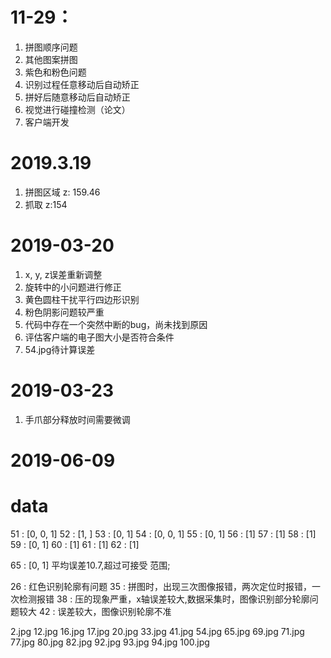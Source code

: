 # 11-29：
1. 拼图顺序问题
2. 其他图案拼图
3. 紫色和粉色问题
4. 识别过程任意移动后自动矫正
5. 拼好后随意移动后自动矫正
6. 视觉进行碰撞检测（论文）
7. 客户端开发

# 2019.3.19
1. 拼图区域 z: 159.46
2. 抓取 z:154

# 2019-03-20
1. x, y, z误差重新调整
2. 旋转中的小问题进行修正
3. 黄色圆柱干扰平行四边形识别
4. 粉色阴影问题较严重
5. 代码中存在一个突然中断的bug，尚未找到原因
6. 评估客户端的电子图大小是否符合条件
7. 54.jpg待计算误差

# 2019-03-23
1. 手爪部分释放时间需要微调

# 2019-06-09



# data

51 : [0, 0, 1]
52 : [1, ]
53 : [0, 1]
54 : [0, 0, 1]
55 : [0, 1]
56 : [1]
57 : [1]
58 : [1]
59 : [0, 1]
60 : [1]
61 : [1]
62 : [1]

65 : [0, 1]  平均误差10.7,超过可接受 范围; 

26 : 红色识别轮廓有问题
35 : 拼图时，出现三次图像报错，两次定位时报错，一次检测报错
38 : 压的现象严重，x轴误差较大,数据采集时，图像识别部分轮廓问题较大
42 : 误差较大，图像识别轮廓不准

2.jpg
12.jpg
16.jpg
17.jpg
20.jpg
33.jpg
41.jpg
54.jpg
65.jpg
69.jpg
71.jpg
77.jpg
80.jpg
82.jpg
92.jpg
93.jpg
94.jpg
100.jpg




